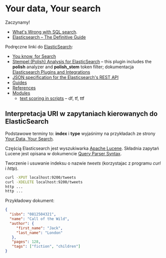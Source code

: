 # Your data, Your search

Zaczynamy!

* [What's Wrong with SQL search](http://philip.greenspun.com/seia/search).
* [Elasticsearch – The Definitive Guide](https://www.elastic.co/guide/en/elasticsearch/guide/master/index.html)

Podręczne linki do [ElasticSearch](https://github.com/elasticsearch):

* [You know, for Search](http://www.elasticsearch.org/)
* [Stempel (Polish) Analysis for ElasticSearch](https://github.com/elastic/elasticsearch/tree/master/plugins/) –
  this plugin includes the **polish** analyzer and **polish_stem** token filter;
  dokumentacja [Elasticsearch Plugins and Integrations](https://www.elastic.co/guide/en/elasticsearch/plugins/current/index.html)
* [JSON specification for the Elasticsearch's REST API](https://github.com/elasticsearch/elasticsearch/tree/master/rest-api-spec)
* [Guides](https://www.elastic.co/guide/index.html)
* [References](https://www.elastic.co/guide/en/elasticsearch/reference/current/index.html)
* [Modules](https://www.elastic.co/guide/en/elasticsearch/reference/current/modules.html)
  - [text scoring in scripts](http://www.elasticsearch.org/guide/en/elasticsearch/reference/current/modules-advanced-scripting.html) –
  df, tf, ttf

## Interpretacja URI w zapytaniach kierowanych do ElasticSearch

Podstawowe terminy to: **index** i **type** wyjaśnimy na przykładach ze strony [Your Data, Your Search](http://www.elasticsearch.org/blog/2010/02/12/yourdatayoursearch.html).

Częścią Elasticsearch jest wyszukiwarka [Apache Lucene](http://lucene.apache.org/). Składnia zapytań Lucene jest opisana w dokumencie [Query Parser Syntax](http://lucene.apache.org/core/old_versioned_docs/versions/3_5_0/queryparsersyntax.html).

Tworzenie i usuwanie indeksu o nazwie *tweets* (korzystajac z programu _curl_ i _http_).

```sh
curl -XPUT localhost:9200/tweets
curl -XDELETE localhost:9200/tweets
http ...
http ...
```

Przykładowy dokument:
```json
{
  "isbn": "0812504321",
  "name": "Call of the Wild",
  "author": {
     "first_name": "Jack",
     "last_name": "London"
   },
   "pages": 128,
   "tags": ["fiction", "children"]
}
```

